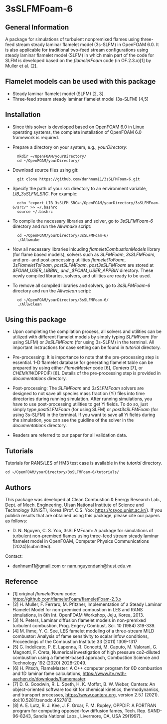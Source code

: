 # 3sSLFMFoam-6

## General Information
A package for simulations of turbulent nonpremixed flames using three-feed stream steady laminar flamelet model (3s-SLFM) in OpenFOAM 6.0. It is also applicable for traditional two-feed stream configurations using steady laminar flamelet model (SLFM) in which main part of the code for SLFM is developed based on the _flameletFoam_ code (in OF.2.3.x)[1] by Muller et al. [2].

## Flamelet models can be used with this package
- Steady laminar flamelet model (SLFM) [2, 3].
- Three-feed stream steady laminar flamelet model (3s-SLFM) [4,5]

## Installation
- Since this solver is developed based on OpenFOAM 6.0 in Linux operating systems, the complete installation of OpenFOAM 6.0 framework is required. 
- Prepare a directory on your system, e.g., _yourDirectory_:

		mkdir ~/OpenFOAM/yourDirectory/
		cd ~/OpenFOAM/yourDirectory/	
- Download source files using git: 

		git clone https://github.com/danhnam11/3sSLFMFoam-6.git

- Specify the path of your _src_ directory to an environment variable, _LIB_3sSLFM_SRC_. For example:

		echo "export LIB_3sSLFM_SRC=~/OpenFOAM/yourDirectory/3sSLFMFoam-6/src/" >> ~/.bashrc
		source ~/.bashrc
- To compile the necessary libraries and solver, go to _3sSLFMFoam-6_ directory and run the _Allwmake_ script:

		cd ~/OpenFOAM/yourDirectory/3sSLFMFoam-6/
		./Allwmake

- Now all necessary libraries inlcuding _flameletCombustionModels_ library (for flame based models), solvers such as _SLFMFoam_, _3sSLFMFoam_, and pre- and post-processing utilities _flameletToFoam_, _3sFlameletToFoam_, _postSLFMFoam_, _post3sSLFMFoam_ are stored at _$FOAM_USER_LIBBIN_ and _$FOAM_USER_APPBIN_ directory. These newly compiled libraries, solvers, and utilities are ready to be used.

- To remove all compiled libraries and solvers, go to _3sSLFMFoam-6_ directory and run the _Allwclean_ script:

		cd ~/OpenFOAM/yourDirectory/3sSLFMFoam-6/
		./Allwclean

## Using this package 
- Upon completing the compilation process, all solvers and utilities can be utilized with different flamelet models by simply typing _SLFMFoam_ (for using SLFM) or _3sSLFMFoam_ (for using 3s-SLFM) in the terminal. All important instructions for case setting can be found in _tutorial_ directory. 
- Pre-processing: It is importance to note that the pre-processing step is essential. 1-D flamelet database for generating flamelet table can be prepared by using either _FlameMaster_ code [6], _Cantera_ [7], or _CHEMKIN_(OPPDIF) [8]. Details of the pre-processing step is provided in _documentations_ directory. 
- Post-processing: The _SLFMFoam_ and _3sSLFMFoam_ solvers are designed to not save all species mass fraction (Yi) files into time directories during running simulation. After running simulations, you have to use post-processing utilities to get Yi fields. To do so, just simply type _postSLFMFoam_ (for using SLFM) or _post3sSLFMFoam_ (for using 3s-SLFM) in the terminal. If you want to save all Yi fields during the simulation, you can see the guidline of the solver in the _documentations_ directory.

- Readers are referred to our paper for all validation data.

## Tutorials
Tutorials for RANS/LES of HM3 test case is available in the _tutorial_ directory.

	cd ~/OpenFOAM/yourDirectory/3sSLFMFoam-6/tutorials/

## Authors 
This package was developed at Clean Combustion & Energy Research Lab., Dept. of Mech. Engineering, Ulsan National Institute of Science and Technology (UNIST), Korea (Prof. C.S. Yoo: https://csyoo.unist.ac.kr/). If you publish results that are obtained using this package, please cite our papers as follows:
- D. N. Nguyen, C. S. Yoo, 3sSLFMFoam: A package for simulations of turbulent non-premixed flames using three-feed stream steady laminar flamelet model in OpenFOAM, Computer Physics Communications (2024)(submitted).

Contact:
- danhnam11@gmail.com or nam.nguyendanh@hust.edu.vn 

## Reference
- [1] original _flameletFoam_ code: https://github.com/flameletFoam/flameletFoam-2.3.x
- [2] H. Muller, F. Ferraro, M. Pfitzner, Implementation of a Steady Laminar Flamelet Model for non-premixed combustion in LES and RANS simulations, in 8th Int. OpenFOAM Workshop, Jeju, Korea, 2013.
- [3] N. Peters, Laminar diffusion flamelet models in non-premixed turbulent combustion, Prog. Engery Combust. Sci. 10 (1984) 319-339.
- [4] M. Ihme, Y. C. See, LES famelet modeling of a three-stream MILD combustor: Analysis of fame
sensitivity to scalar infow conditions, Proceedings of the Combustion Institute 33 (2011) 1309-1317
- [5] G. Indelicato, P. E. Lapenna, R. Concetti, M. Caputo, M. Valorani, G. Magnotti, F. Creta, Numerical
investigation of high pressure co2-diluted combustion using a famelet-based approach, Combustion
Science and Technology 192 (2020) 2028-2049.
- [6] H. Pitsch, FlameMaster: A C++ computer program for 0D combustion and 1D laminar fame calculations, https://www.itv.rwth-aachen.de/downloads/flamemaster.
- [7] D. G. Goodwin, R. L. Speth, H. K. Moffat, B. W. Weber, Cantera: An object-oriented software toolkit
for chemical kinetics, thermodynamics, and transport processes, https://www.cantera.org, version
2.5.1 (2021). doi:10.5281/zenodo.4527812. 
- [8] A. E. Lutz, R. J. Kee, J. F. Grcar, F. M. Rupley, OPPDIF: A FORTRAN program for computing
opposed-fow diffusion fames, Tech. Rep. SAND-96-8243, Sandia National Labs., Livermore, CA, USA
29(1997).

